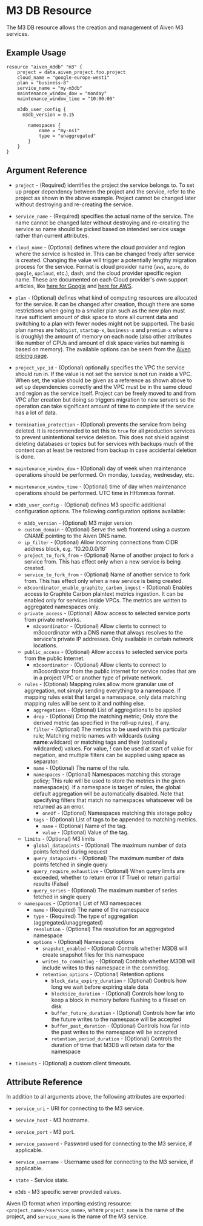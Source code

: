 # M3 DB Resource

The M3 DB resource allows the creation and management of Aiven M3 services.

## Example Usage

```hcl
resource "aiven_m3db" "m3" {
    project = data.aiven_project.foo.project
    cloud_name = "google-europe-west1"
    plan = "business-8"
    service_name = "my-m3db"
    maintenance_window_dow = "monday"
    maintenance_window_time = "10:00:00"
    
    m3db_user_config {
      m3db_version = 0.15
                    
        namespaces {
            name = "my-ns1"
            type = "unaggregated"
        }
    }
}
```

## Argument Reference

* `project` - (Required) identifies the project the service belongs to. To set up proper dependency
between the project and the service, refer to the project as shown in the above example.
Project cannot be changed later without destroying and re-creating the service.

* `service_name` - (Required) specifies the actual name of the service. The name cannot be changed
later without destroying and re-creating the service so name should be picked based on
intended service usage rather than current attributes.

* `cloud_name` - (Optional) defines where the cloud provider and region where the service is hosted
in. This can be changed freely after service is created. Changing the value will trigger
a potentially lengthy migration process for the service. Format is cloud provider name
(`aws`, `azure`, `do` `google`, `upcloud`, etc.), dash, and the cloud provider
specific region name. These are documented on each Cloud provider's own support articles,
like [here for Google](https://cloud.google.com/compute/docs/regions-zones/) and
[here for AWS](https://docs.aws.amazon.com/AmazonRDS/latest/UserGuide/Concepts.RegionsAndAvailabilityZones.html).

* `plan` - (Optional) defines what kind of computing resources are allocated for the service. It can
be changed after creation, though there are some restrictions when going to a smaller
plan such as the new plan must have sufficient amount of disk space to store all current
data and switching to a plan with fewer nodes might not be supported. The basic plan
names are `hobbyist`, `startup-x`, `business-x` and `premium-x` where `x` is
(roughly) the amount of memory on each node (also other attributes like number of CPUs
and amount of disk space varies but naming is based on memory). The available options can be seem from the [Aiven pricing page](https://aiven.io/pricing).

* `project_vpc_id` - (Optional) optionally specifies the VPC the service should run in. If the value
is not set the service is not run inside a VPC. When set, the value should be given as a
reference as shown above to set up dependencies correctly and the VPC must be in the same
cloud and region as the service itself. Project can be freely moved to and from VPC after
creation but doing so triggers migration to new servers so the operation can take
significant amount of time to complete if the service has a lot of data.

* `termination_protection` - (Optional) prevents the service from being deleted. It is recommended to
set this to `true` for all production services to prevent unintentional service
deletion. This does not shield against deleting databases or topics but for services
with backups much of the content can at least be restored from backup in case accidental
deletion is done.

* `maintenance_window_dow` - (Optional) day of week when maintenance operations should be performed. 
On monday, tuesday, wednesday, etc.

* `maintenance_window_time` - (Optional) time of day when maintenance operations should be performed. 
UTC time in HH:mm:ss format.

* `m3db_user_config` - (Optional) defines M3 specific additional configuration options. The following 
configuration options available:
    * `m3db_version` - (Optional) M3 major version
    * `custom_domain` - (Optional) Serve the web frontend using a custom CNAME pointing to the Aiven DNS name.
    * `ip_filter` - (Optional) Allow incoming connections from CIDR address block, e.g. '10.20.0.0/16'
    * `project_to_fork_from` - (Optional) Name of another project to fork a service from. This has
    effect only when a new service is being created.
    * `service_to_fork_from` - (Optional)  Name of another service to fork from. This has effect only 
    when a new service is being created.
    * `m3coordinator_enable_graphite_carbon_ingest` - (Optional)  Enables access to Graphite Carbon 
    plaintext metrics ingestion. It can be enabled only for services inside VPCs. The 
    metrics are written to aggregated namespaces only.
    * `private_access` - (Optional) Allow access to selected service ports from private networks.
        * `m3coordinator` - (Optional) Allow clients to connect to m3coordinator with a DNS name that 
        always resolves to the service's private IP addresses. Only available in certain network locations.
    * `public_access` - (Optional) Allow access to selected service ports from the public Internet.
        * `m3coordinator` - (Optional) Allow clients to connect to m3coordinator from the public internet 
        for service nodes that are in a project VPC or another type of private network.
    * `rules` - (Optional) Mapping rules allow more granular use of aggregation, not simply sending 
    everything to a namespace. If mapping rules exist that target a namespace, only data matching mapping 
    rules will be sent to it and nothing else.
        * `aggregations` - (Optional) List of aggregations to be applied
        * `drop` - (Optional) Drop the matching metric; Only store the derived metric (as specified in the roll-up rules), if any.
        * `filter` - (Optional) The metrics to be used with this particular rule; Matching metric names with wildcards (using
        __name__:wildcard) or matching tags and their (optionally wildcarded) values. For value, !
        can be used at start of value for negation, and multiple filters can be supplied using space as separator.
        * `name` - (Optional) The name of the rule.
        * `namespaces` - (Optional) Namespaces matching this storage policy; This rule will be used to store 
        the metrics in the given namespace(s). If a namespace is target of rules, the global default 
        aggregation will be automatically disabled. Note that specifying filters that match no namespaces 
        whatsoever will be returned as an error.
            * `oneOf` - (Optional) Namespaces matching this storage policy
        * `tags` - (Optional) List of tags to be appended to matching metrics.
            * `name` - (Optional) Name of the tag.
            * `value` - (Optional) Value of the tag.
    * `limits` - (Optional) M3 limits
        * `global_datapoints` - (Optional) The maximum number of data points fetched during request
        * `query_datapoints` - (Optional) The maximum number of data points fetched in single query
        * `query_require_exhaustive` - (Optional) When query limits are exceeded, whether to return error 
        (if True) or return partial results (False)
        * `query_series` - (Optional) The maximum number of series fetched in single query
    * `namespaces` - (Optional) List of M3 namespaces
        * `name` - (Required) The name of the namespace
        * `type` - (Required) The type of aggregation (aggregated/unaggregated)
        * `resolution` - (Optional) The resolution for an aggregated namespace
        * `options` - (Optional) Namespace options
            * `snapshot_enabled` - (Optional) Controls whether M3DB will create snapshot files for 
            this namespace
            * `writes_to_commitlog` - (Optional) Controls whether M3DB will include writes to this 
            namespace in the commitlog.
            * `retention_options` - (Optional) Retention options
                * `block_data_expiry_duration` - (Optional) Controls how long we wait before expiring stale data
                * `blocksize_duration` - (Optional) Controls how long to keep a block in memory before 
                flushing to a fileset on disk
                * `buffer_future_duration` - (Optional) Controls how far into the future writes to 
                the namespace will be accepted
                * `buffer_past_duration` - (Optional) Controls how far into the past writes to the 
                namespace will be accepted
                * `retention_period_duration` - (Optional) Controls the duration of time that M3DB will 
                retain data for the namespace

* `timeouts` - (Optional) a custom client timeouts.
    
## Attribute Reference

In addition to all arguments above, the following attributes are exported:

* `service_uri` - URI for connecting to the M3 service.

* `service_host` - M3 hostname.

* `service_port` - M3 port.

* `service_password` - Password used for connecting to the M3 service, if applicable.

* `service_username` - Username used for connecting to the M3 service, if applicable.

* `state` - Service state.

* `m3db` - M3 specific server provided values.

Aiven ID format when importing existing resource: `<project_name>/<service_name>`, where `project_name`
is the name of the project, and `service_name` is the name of the M3 service.
